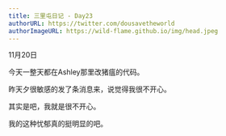 ```yaml
---
title: 三里屯日记 - Day23 
authorURL: https://twitter.com/dousavetheworld
authorImageURL: https://wild-flame.github.io/img/head.jpeg
---
```


11月20日

今天一整天都在Ashley那里改猪瘟的代码。

昨天夕很敏感的发了条消息来，说觉得我很不开心。

其实是吧，我就是很不开心。

我的这种忧郁真的挺明显的吧。